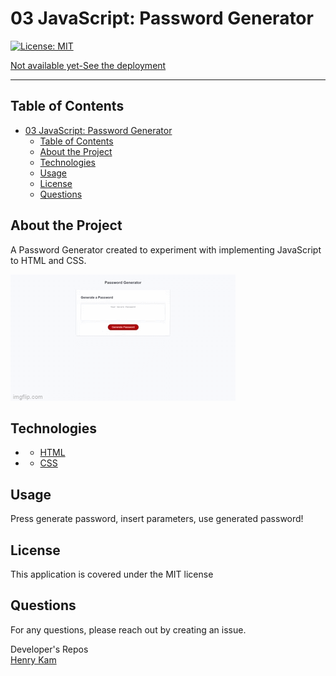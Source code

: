 # 03 JavaScript: Password Generator


[![License: MIT](https://img.shields.io/badge/License-MIT-yellow.svg)](https://opensource.org/licenses/MIT)

[Not available yet-See the deployment](https://gulpinhenry.github.io/password-generator/)

 
---

## Table of Contents

- [03 JavaScript: Password Generator](#03-javascript-password-generator)
  - [Table of Contents](#table-of-contents)
  - [About the Project](#about-the-project)
  - [Technologies](#technologies)
  - [Usage](#usage)
  - [License](#license)
  - [Questions](#questions)

## About the Project
 A Password Generator created to experiment with implementing JavaScript to HTML and CSS.

 ![Screencapture](Assets/5nyojt.gif) 

## Technologies
 - * [HTML](https://developer.mozilla.org/en-US/docs/Web/HTML)
 - * [CSS](https://developer.mozilla.org/en-US/docs/Web/CSS)

## Usage

Press generate password, insert parameters, use generated password!

## License

This application is covered under the MIT license

## Questions

For any questions, please reach out by creating an issue.

Developer's Repos   
[Henry Kam](https://github.com/gulpinhenry)